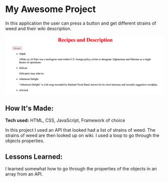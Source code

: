 # My Awesome Project
In this application the user can press a button and get different strains of weed and their wiki description.


![alt tag](strain.png)

## How It's Made:

**Tech used:** HTML, CSS, JavaScript, Framework of choice

In this project I used an API that looked had a list of strains of weed. The strains of weed are then looked up on wiki. I used a loop to go through the objects properties.


## Lessons Learned:

I learned somewhat how to go through the properties of the objects in an array from an API.


